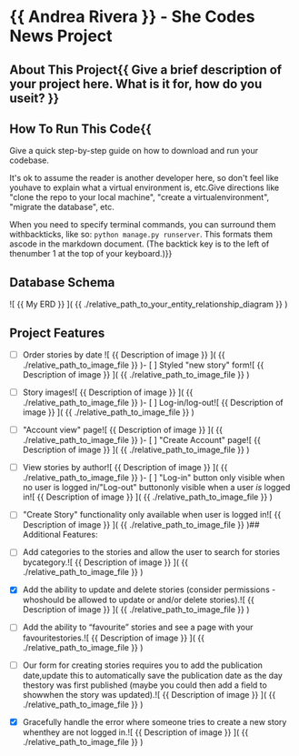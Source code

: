 # {{ Andrea Rivera }} - She Codes News Project

## About This Project{{ Give a brief description of your project here. What is it for, how do you useit? }}

## How To Run This Code{{
Give a quick step-by-step guide on how to download and run your codebase.
    
It's ok to assume the reader is another developer here, so don't feel like youhave to explain what a virtual environment is, etc.Give directions like "clone the repo to your local machine", "create a virtualenvironment", "migrate the database", etc.
    
When you need to specify terminal commands, you can surround them withbackticks, like so: `python manage.py runserver`. This formats them ascode in the markdown document. (The backtick key is to the left of thenumber 1 at the top of your keyboard.)}}
    
## Database Schema
![ {{ My ERD }} ]( {{ ./relative_path_to_your_entity_relationship_diagram }} )
    
## Project Features
- [ ] Order stories by date
![ {{ Description of image }} ]( {{ ./relative_path_to_image_file }} )- [ ] Styled "new story" form![ {{ Description of image }} ]( {{ ./relative_path_to_image_file }} )

- [ ] Story images![ {{ Description of image }} ]( {{ ./relative_path_to_image_file }} )- [ ] Log-in/log-out![ {{ Description of image }} ]( {{ ./relative_path_to_image_file }} )

- [ ] "Account view" page![ {{ Description of image }} ]( {{ ./relative_path_to_image_file }} )- [ ] "Create Account" page![ {{ Description of image }} ]( {{ ./relative_path_to_image_file }} )

- [ ] View stories by author![ {{ Description of image }} ]( {{ ./relative_path_to_image_file }} )- [ ] "Log-in" button only visible when no user is logged in/"Log-out" buttononly visible when a user *is* logged in![ {{ Description of image }} ]( {{ ./relative_path_to_image_file }} )

- [ ] "Create Story" functionality only available when user is logged in![ {{ Description of image }} ]( {{ ./relative_path_to_image_file }} )## Additional Features:

- [ ] Add categories to the stories and allow the user to search for stories bycategory.![ {{ Description of image }} ]( {{ ./relative_path_to_image_file }} )

- [x] Add the ability to update and delete stories (consider permissions - whoshould be allowed to update or and/or delete stories).![ {{ Description of image }} ]( {{ ./relative_path_to_image_file }} )

- [ ] Add the ability to “favourite” stories and see a page with your favouritestories.![ {{ Description of image }} ]( {{ ./relative_path_to_image_file }} )

- [ ] Our form for creating stories requires you to add the publication date,update this to automatically save the publication date as the day thestory was first published (maybe you could then add a field to showwhen the story was updated).![ {{ Description of image }} ]( {{ ./relative_path_to_image_file }} )

- [x] Gracefully handle the error where someone tries to create a new story whenthey are not logged in.![ {{ Description of image }} ]( {{ ./relative_path_to_image_file }} )
